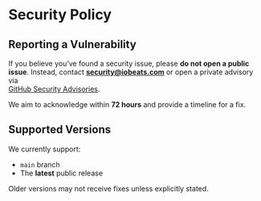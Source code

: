 # Security Policy

## Reporting a Vulnerability

If you believe you’ve found a security issue, please **do not open a public issue**.
Instead, contact **security@iobeats.com** or open a private advisory via  
[GitHub Security Advisories](https://github.com/iobeatss/treasury/security/advisories/new).

We aim to acknowledge within **72 hours** and provide a timeline for a fix.

## Supported Versions

We currently support:

- `main` branch
- The **latest** public release

Older versions may not receive fixes unless explicitly stated.

